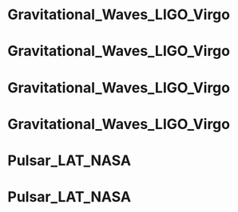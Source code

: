 # Gravitational_Waves_LIGO_Virgo
# Gravitational_Waves_LIGO_Virgo
# Gravitational_Waves_LIGO_Virgo
# Gravitational_Waves_LIGO_Virgo
# Pulsar_LAT_NASA
# Pulsar_LAT_NASA
